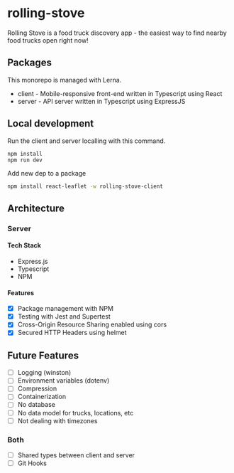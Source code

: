 # rolling-stove

Rolling Stove is a food truck discovery app - the easiest way to find nearby food trucks open right now!

## Packages

This monorepo is managed with Lerna.

* client - Mobile-responsive front-end written in Typescript using React
* server - API server written in Typescript using ExpressJS

## Local development

Run the client and server localling with this command.

```
npm install
npm run dev
```

Add new dep to a package

```bash
npm install react-leaflet -w rolling-stove-client
```

## Architecture

### Server

#### Tech Stack
* Express.js
* Typescript
* NPM

#### Features
* [x] Package management with NPM
* [x] Testing with Jest and Supertest
* [x] Cross-Origin Resource Sharing enabled using cors
* [x] Secured HTTP Headers using helmet

## Future Features
* [ ] Logging (winston)
* [ ] Environment variables (dotenv)
* [ ] Compression
* [ ] Containerization
* [ ] No database
* [ ] No data model for trucks, locations, etc
* [ ] Not dealing with timezones

### Both
* [ ] Shared types between client and server
* [ ] Git Hooks